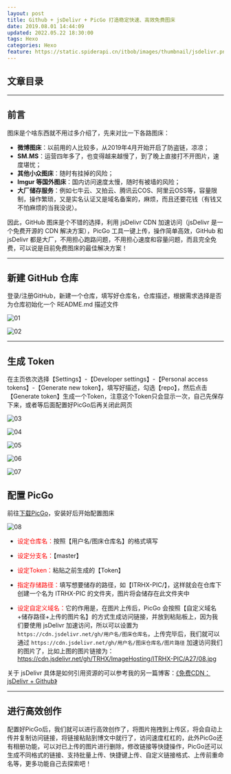 ```yaml
---
layout: post
title: Github + jsDelivr + PicGo 打造稳定快速、高效免费图床
date: 2019.08.01 14:44:09
updated: 2022.05.22 18:30:00
tags: Hexo
categories: Hexo
feature: https://static.spiderapi.cn/itbob/images/thumbnail/jsdelivr.png
---
```


## 文章目录
<!-- toc -->
---

## 前言

图床是个啥东西就不用过多介绍了，先来对比一下各路图床：

- **微博图床**：以前用的人比较多，从2019年4月开始开启了防盗链，凉凉；
- **SM.MS**：运营四年多了，也变得越来越慢了，到了晚上直接打不开图片，速度堪忧；
- **其他小众图床**：随时有挂掉的风险；
- **Imgur 等国外图床**：国内访问速度太慢，随时有被墙的风险；
- **大厂储存服务**：例如七牛云、又拍云、腾讯云COS、阿里云OSS等，容量限制，操作繁琐，又是实名认证又是域名备案的，麻烦，而且还要花钱（有钱又不怕麻烦的当我没说）。

因此，GitHub 图床是个不错的选择，利用 jsDelivr CDN 加速访问（jsDelivr 是一个免费开源的 CDN 解决方案），PicGo 工具一键上传，操作简单高效，GitHub 和 jsDelivr 都是大厂，不用担心跑路问题，不用担心速度和容量问题，而且完全免费，可以说是目前免费图床的最佳解决方案！

---

## 新建 GitHub 仓库

登录/注册GitHub，新建一个仓库，填写好仓库名，仓库描述，根据需求选择是否为仓库初始化一个 README.md 描述文件

![01](https://static.spiderapi.cn/itbob/images/article/006/01.jpg)

![02](https://static.spiderapi.cn/itbob/images/article/006/02.jpg)

---

## 生成 Token

在主页依次选择【Settings】-【Developer settings】-【Personal access tokens】-【Generate new token】，填写好描述，勾选【repo】，然后点击【Generate token】生成一个Token，注意这个Token只会显示一次，自己先保存下来，或者等后面配置好PicGo后再关闭此网页


![03](https://static.spiderapi.cn/itbob/images/article/006/03.jpg)

![04](https://static.spiderapi.cn/itbob/images/article/006/04.jpg)

![05](https://static.spiderapi.cn/itbob/images/article/006/05.jpg)

![06](https://static.spiderapi.cn/itbob/images/article/006/06.jpg)

![07](https://static.spiderapi.cn/itbob/images/article/006/07.jpg)


## 配置 PicGo

前往[下载PicGo](https://github.com/Molunerfinn/picgo/releases)，安装好后开始配置图床

![08](https://static.spiderapi.cn/itbob/images/article/006/08.jpg)

- <font color=#FF000>设定仓库名：</font>按照【用户名/图床仓库名】的格式填写

- <font color=#FF000>设定分支名：</font>【master】

- <font color=#FF000>设定Token：</font>粘贴之前生成的【Token】

- <font color=#FF000>指定存储路径：</font>填写想要储存的路径，如【ITRHX-PIC/】，这样就会在仓库下创建一个名为 ITRHX-PIC 的文件夹，图片将会储存在此文件夹中

- <font color=#FF000>设定自定义域名：</font>它的作用是，在图片上传后，PicGo 会按照【自定义域名+储存路径+上传的图片名】的方式生成访问链接，并放到粘贴板上，因为我们要使用 jsDelivr 加速访问，所以可以设置为 `https://cdn.jsdelivr.net/gh/用户名/图床仓库名`，上传完毕后，我们就可以通过 `https://cdn.jsdelivr.net/gh/用户名/图床仓库名/图片路径` 加速访问我们的图片了，比如上图的图片链接为：https://cdn.jsdelivr.net/gh/TRHX/ImageHosting/ITRHX-PIC/A27/08.jpg

关于 jsDelivr 具体是如何引用资源的可以参考我的另一篇博客：[《免费CDN：jsDelivr + Github》](https://www.itbob.cn/article/004/)

---

## 进行高效创作

配置好PicGo后，我们就可以进行高效创作了，将图片拖拽到上传区，将会自动上传并复制访问链接，将链接粘贴到博文中就行了，访问速度杠杠的，此外PicGo还有相册功能，可以对已上传的图片进行删除，修改链接等快捷操作，PicGo还可以生成不同格式的链接、支持批量上传、快捷键上传、自定义链接格式、上传前重命名等，更多功能自己去探索吧！
